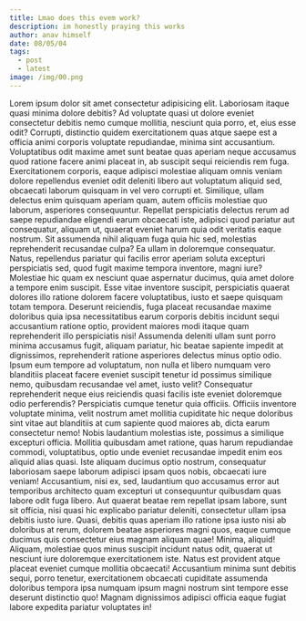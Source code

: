 ```yaml
---
title: Lmao does this evem work?
description: im honestly praying this works
author: anav himself
date: 08/05/04
tags:
  - post
  - latest
image: /img/00.png
---
```

Lorem ipsum dolor sit amet consectetur adipisicing elit. Laboriosam itaque quasi minima dolore debitis? Ad voluptate quasi ut dolore eveniet consectetur debitis nemo cumque mollitia, nesciunt quia porro, et, eius esse odit? Corrupti, distinctio quidem exercitationem quas atque saepe est a officia animi corporis voluptate repudiandae, minima sint accusantium. Voluptatibus odit maxime amet sunt beatae quas aperiam neque accusamus quod ratione facere animi placeat in, ab suscipit sequi reiciendis rem fuga. Exercitationem corporis, eaque adipisci molestiae aliquam omnis veniam dolore repellendus eveniet odit deleniti libero aut voluptatum aliquid sed, obcaecati laborum quisquam in vel vero corrupti et. Similique, ullam delectus enim quisquam aperiam quam, autem officiis molestiae quo laborum, asperiores consequuntur. Repellat perspiciatis delectus rerum ad saepe repudiandae eligendi earum obcaecati iste, adipisci quod pariatur aut consequatur, aliquam ut, quaerat eveniet harum quia odit veritatis eaque nostrum. Sit assumenda nihil aliquam fuga quia hic sed, molestias reprehenderit recusandae culpa? Ea ullam in doloremque consequatur. Natus, repellendus pariatur qui facilis error aperiam soluta excepturi perspiciatis sed, quod fugit maxime tempora inventore, magni iure? Molestiae hic quam ex nesciunt quae aspernatur ducimus, quia amet dolore a tempore enim suscipit. Esse vitae inventore suscipit, perspiciatis quaerat dolores illo ratione dolorem facere voluptatibus, iusto et saepe quisquam totam tempora. Deserunt reiciendis, fuga placeat recusandae maxime doloribus quia ipsa necessitatibus earum corporis debitis incidunt sequi accusantium ratione optio, provident maiores modi itaque quam reprehenderit illo perspiciatis nisi! Assumenda deleniti ullam sunt porro minima accusamus fugit, aliquam pariatur, hic beatae sapiente impedit at dignissimos, reprehenderit ratione asperiores delectus minus optio odio. Ipsum eum tempore ad voluptatum, non nulla et libero numquam vero blanditiis placeat facere eveniet suscipit tenetur id possimus similique nemo, quibusdam recusandae vel amet, iusto velit? Consequatur reprehenderit neque eius reiciendis quasi facilis iste eveniet doloremque odio perferendis? Perspiciatis cumque tenetur quia officiis. Officiis inventore voluptate minima, velit nostrum amet mollitia cupiditate hic neque doloribus sint vitae aut blanditiis at cum sapiente quod maiores ab, dicta earum consectetur nemo! Nobis laudantium molestias iste, possimus a similique excepturi officia. Mollitia quibusdam amet ratione, quas harum repudiandae commodi, voluptatibus, optio unde eveniet recusandae impedit enim eos aliquid alias quasi. Iste aliquam ducimus optio nostrum, consequatur laboriosam saepe laborum adipisci ipsam quos nobis, obcaecati iure veniam! Accusantium, nisi ex, sed, laudantium quo accusamus error aut temporibus architecto quam excepturi ut consequuntur quibusdam quas labore odit fuga libero. Aut quaerat beatae rem repellat ipsam labore, sunt sit officia, nisi quasi hic explicabo pariatur deleniti, consectetur ullam ipsa debitis iusto iure. Quasi, debitis quas aperiam illo ratione ipsa iusto nisi ab doloribus at rerum, dolorem beatae asperiores magni quos, eaque cumque ducimus quis consectetur eius magnam aliquam quae! Minima, aliquid! Aliquam, molestiae quos minus suscipit incidunt natus odit, quaerat ut nesciunt iure doloremque exercitationem iste. Natus est provident atque placeat eveniet cumque mollitia obcaecati! Accusantium minima sunt debitis sequi, porro tenetur, exercitationem obcaecati cupiditate assumenda doloribus tempora ipsa numquam ipsum magni nostrum sint tempore esse deserunt distinctio quo! Magnam dignissimos adipisci officia eaque fugiat labore expedita pariatur voluptates in!

